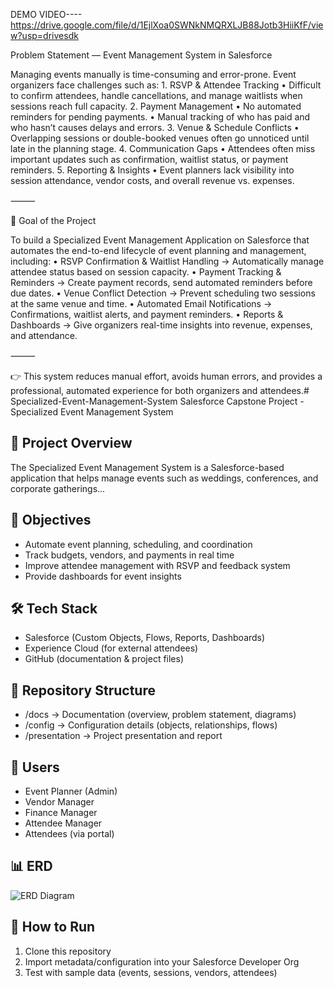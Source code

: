 

DEMO VIDEO----https://drive.google.com/file/d/1EjlXoa0SWNkNMQRXLJB88Jotb3HiiKfF/view?usp=drivesdk






Problem Statement — Event Management System in Salesforce

Managing events manually is time-consuming and error-prone. Event organizers face challenges such as:
	1.	RSVP & Attendee Tracking
	•	Difficult to confirm attendees, handle cancellations, and manage waitlists when sessions reach full capacity.
	2.	Payment Management
	•	No automated reminders for pending payments.
	•	Manual tracking of who has paid and who hasn’t causes delays and errors.
	3.	Venue & Schedule Conflicts
	•	Overlapping sessions or double-booked venues often go unnoticed until late in the planning stage.
	4.	Communication Gaps
	•	Attendees often miss important updates such as confirmation, waitlist status, or payment reminders.
	5.	Reporting & Insights
	•	Event planners lack visibility into session attendance, vendor costs, and overall revenue vs. expenses.

⸻

🎯 Goal of the Project

To build a Specialized Event Management Application on Salesforce that automates the end-to-end lifecycle of event planning and management, including:
	•	RSVP Confirmation & Waitlist Handling → Automatically manage attendee status based on session capacity.
	•	Payment Tracking & Reminders → Create payment records, send automated reminders before due dates.
	•	Venue Conflict Detection → Prevent scheduling two sessions at the same venue and time.
	•	Automated Email Notifications → Confirmations, waitlist alerts, and payment reminders.
	•	Reports & Dashboards → Give organizers real-time insights into revenue, expenses, and attendance.

⸻

👉 This system reduces manual effort, avoids human errors, and provides a professional, automated experience for both organizers and attendees.# Specialized-Event-Management-System
Salesforce Capstone Project - Specialized Event Management System
## 📌 Project Overview
The Specialized Event Management System is a Salesforce-based application that helps manage events such as weddings, conferences, and corporate gatherings...

## 🎯 Objectives
- Automate event planning, scheduling, and coordination
- Track budgets, vendors, and payments in real time
- Improve attendee management with RSVP and feedback system
- Provide dashboards for event insights

## 🛠️ Tech Stack
- Salesforce (Custom Objects, Flows, Reports, Dashboards)
- Experience Cloud (for external attendees)
- GitHub (documentation & project files)

## 📂 Repository Structure
- /docs → Documentation (overview, problem statement, diagrams)
- /config → Configuration details (objects, relationships, flows)
- /presentation → Project presentation and report

## 👥 Users
- Event Planner (Admin)
- Vendor Manager
- Finance Manager
- Attendee Manager
- Attendees (via portal)

## 📊 ERD
![ERD Diagram](docs/ERD.png)

## 🚀 How to Run
1. Clone this repository
2. Import metadata/configuration into your Salesforce Developer Org
3. Test with sample data (events, sessions, vendors, attendees)
